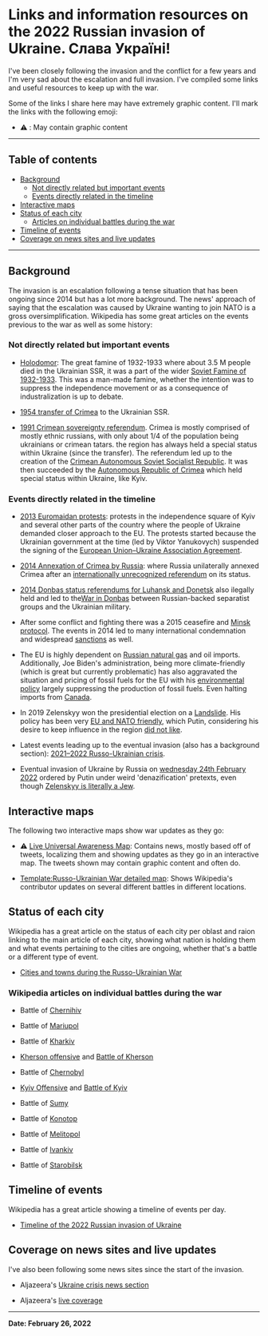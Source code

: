 # Links and information resources on the 2022 Russian invasion of Ukraine. Слава Україні!

I've been closely following the invasion and the conflict for a few years and I'm very sad about the escalation and full invasion. I've compiled some links and useful resources to keep up with the war.

Some of the links I share here may have extremely graphic content. I'll mark the links with the following emoji:

- ⚠️ : May contain graphic content

***

## Table of contents

  - [Background](#background)
    - [Not directly related but important events](#not-directly-related-but-important-events)
    - [Events directly related in the timeline](#events-directly-related-in-the-timeline)
  - [Interactive maps](#interactive-maps)
  - [Status of each city](#status-of-each-city)
    - [Articles on individual battles during the war](#articles-on-individual-battles-during-the-war)
  - [Timeline of events](#timeline-of-events)
  - [Coverage on news sites and live updates](#coverage-on-news-sites-and-live-updates)

***
## Background

The invasion is an escalation following a tense situation that has been ongoing since 2014 but has a lot more background. The news' approach of saying that the escalation was caused by Ukraine wanting to join NATO is a gross oversimplification. Wikipedia has some great articles on the events previous to the war as well as some history:

### Not directly related but important events

- [Holodomor](https://en.wikipedia.org/wiki/Holodomor): The great famine of 1932-1933 where about 3.5 M people died in the Ukrainian SSR, it was a part of the wider [Soviet Famine of 1932-1933](https://en.wikipedia.org/wiki/Soviet_famine_of_1932%E2%80%931933). This was a man-made famine, whether the intention was to suppress the independence movement or as a consequence of industralization is up to debate.

- [1954 transfer of Crimea](https://en.wikipedia.org/wiki/1954_transfer_of_Crimea) to the Ukrainian SSR.

- [1991 Crimean sovereignty referendum](https://en.wikipedia.org/wiki/1991_Crimean_sovereignty_referendum). Crimea is mostly comprised of mostly ethnic russians, with only about 1/4 of the population being ukrainians or crimean tatars. the region has always held a special status within Ukraine (since the transfer). The referendum led up to the creation of the [Crimean Autonomous Soviet Socialist Republic](https://en.wikipedia.org/wiki/Crimean_Autonomous_Soviet_Socialist_Republic). It was then succeeded by the [Autonomous Republic of Crimea](https://en.wikipedia.org/wiki/Autonomous_Republic_of_Crimea) which held special status within Ukraine, like Kyiv.

### Events directly related in the timeline

- [2013 Euromaidan protests](https://en.wikipedia.org/wiki/Euromaidan): protests in the independence square of Kyiv and several other parts of the country where the people of Ukraine demanded closer approach to the EU. The protests started because the Ukrainian government at the time (led by Viktor Yanukovych) suspended the signing of the [European Union–Ukraine Association Agreement](https://en.wikipedia.org/wiki/European_Union%E2%80%93Ukraine_Association_Agreement).

- [2014 Annexation of Crimea by Russia](https://en.wikipedia.org/wiki/Annexation_of_Crimea_by_the_Russian_Federation): where Russia unilaterally annexed Crimea after an [internationally unrecognized referendum](https://en.wikipedia.org/wiki/2014_Crimean_status_referendum) on its status.

- [2014 Donbas status referendums for Luhansk and Donetsk](https://en.wikipedia.org/wiki/2014_Donbas_status_referendums) also ilegally held and led to the[War in Donbas](https://en.wikipedia.org/wiki/War_in_Donbas) between Russian-backed separatist groups and the Ukrainian military.

- After some conflict and fighting there was a 2015 ceasefire and [Minsk protocol](https://en.wikipedia.org/wiki/Minsk_agreements#Minsk_Protocol). The events in 2014 led to many international condemnation and widespread [sanctions](https://en.wikipedia.org/wiki/International_sanctions_during_the_Russo-Ukrainian_War) as well.

- The EU is highly dependent on [Russian natural gas](https://en.wikipedia.org/wiki/Russia_in_the_European_energy_sector) and oil imports. Additionally, Joe Biden's administration, being more climate-friendly (which is great but currently problematic) has also aggravated the situation and pricing of fossil fuels for the EU with his [environmental policy](https://en.wikipedia.org/wiki/Environmental_policy_of_the_Joe_Biden_administration) largely suppressing the production of fossil fuels. Even halting imports from [Canada](https://en.wikipedia.org/wiki/Environmental_policy_of_the_Joe_Biden_administration#Oil_and_gas_pipelines).

- In 2019 Zelenskyy won the presidential election on a [Landslide](https://en.wikipedia.org/wiki/2019_Ukrainian_presidential_election). His policy has been very [EU and NATO friendly](https://en.wikipedia.org/wiki/Volodymyr_Zelenskyy#Foreign_policy), which Putin, considering his desire to keep influence in the region [did not like](https://en.wikipedia.org/wiki/Ukraine%E2%80%93NATO_relations#Russian_opposition_to_Ukrainian_NATO_membership).

- Latest events leading up to the eventual invasion (also has a background section): [2021–2022 Russo-Ukrainian crisis](https://en.wikipedia.org/wiki/2021%E2%80%932022_Russo-Ukrainian_crisis).

- Eventual invasion of Ukraine by Russia on [wednesday 24th February 2022](https://en.wikipedia.org/wiki/2022_invasion_of_the_Ukraine) ordered by Putin under weird 'denazification' pretexts, even though [Zelenskyy is literally a Jew](https://en.wikipedia.org/wiki/Volodymyr_Zelenskyy#Early_life). 

## Interactive maps

The following two interactive maps show war updates as they go:

- ⚠️ [Live Universal Awareness Map](https://liveuamap.com/): Contains news, mostly based off of tweets, localizing them and showing updates as they go in an interactive map. The tweets shown may contain graphic content and often do.

- [Template:Russo-Ukrainian War detailed map](https://en.wikipedia.org/wiki/Template:Russo-Ukrainian_War_detailed_map): Shows Wikipedia's contributor updates on several different battles in different locations.


## Status of each city

Wikipedia has a great article on the status of each city per oblast and raion linking to the main article of each city, showing what nation is holding them and what events pertaining to the cities are ongoing, whether that's a battle or a different type of event.

- [Cities and towns during the Russo-Ukrainian War](https://en.wikipedia.org/wiki/Cities_and_towns_during_the_Russo-Ukrainian_War)

### Wikipedia articles on individual battles during the war

- Battle of [Chernihiv](https://en.wikipedia.org/wiki/Battle_of_Chernihiv)

- Battle of [Mariupol](https://en.wikipedia.org/wiki/Battle_of_Mariupol_(2022))

- Battle of [Kharkiv](https://en.wikipedia.org/wiki/Battle_of_Kharkiv_(2022))

- [Kherson offensive](https://en.wikipedia.org/wiki/Kherson_offensive) and [Battle of Kherson](https://en.wikipedia.org/wiki/Battle_of_Kherson)

- Battle of [Chernobyl](https://en.wikipedia.org/wiki/Battle_of_Chernobyl)

- [Kyiv Offensive](https://en.wikipedia.org/wiki/Kyiv_Offensive_(2022)) and [Battle of Kyiv](https://en.wikipedia.org/wiki/Battle_of_Kyiv_(2022))

- Battle of [Sumy](https://en.wikipedia.org/wiki/Battle_of_Sumy)

- Battle of [Konotop](https://en.wikipedia.org/wiki/Battle_of_Konotop_(2022))

- Battle of [Melitopol](https://en.wikipedia.org/wiki/Battle_of_Melitopol)
  
- Battle of [Ivankiv](https://en.wikipedia.org/wiki/Battle_of_Ivankiv)

- Battle of [Starobilsk](https://en.wikipedia.org/wiki/Battle_of_Starobilsk)

## Timeline of events

Wikipedia has a great article showing a timeline of events per day.

- [Timeline of the 2022 Russian invasion of Ukraine](https://en.wikipedia.org/wiki/Timeline_of_the_2022_Russian_invasion_of_Ukraine)

## Coverage on news sites and live updates

I've also been following some news sites since the start of the invasion.

- Aljazeera's [Ukraine crisis news section](https://www.aljazeera.com/tag/ukraine-russia-crisis/)

- Aljazeera's [live coverage](https://www.aljazeera.com/news/2022/2/23/ukraine-declares-state-of-emergency-amid-fears-of-invasion-liveblog)

***

**Date: February 26, 2022**
